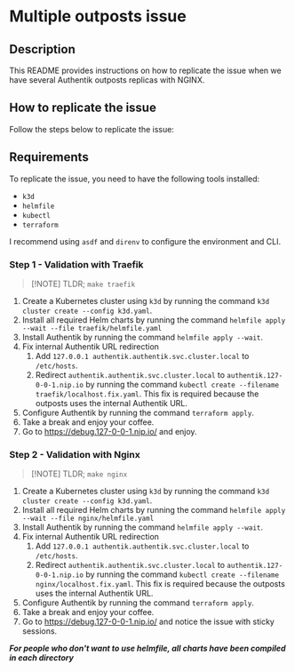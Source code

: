 # Multiple outposts issue

## Description
This README provides instructions on how to replicate the issue when we have several Authentik outposts replicas with NGINX.

## How to replicate the issue
Follow the steps below to replicate the issue:

## Requirements
To replicate the issue, you need to have the following tools installed:

- `k3d`
- `helmfile`
- `kubectl`
- `terraform`

I recommend using `asdf` and `direnv` to configure the environment and CLI.

### Step 1 - Validation with Traefik

> [!NOTE] TLDR; `make traefik`

1. Create a Kubernetes cluster using `k3d` by running the command `k3d cluster create --config k3d.yaml`.
2. Install all required Helm charts by running the command `helmfile apply --wait --file traefik/helmfile.yaml`
3. Install Authentik by running the command `helmfile apply --wait`.
4. Fix internal Authentik URL redirection
    1. Add `127.0.0.1 authentik.authentik.svc.cluster.local` to `/etc/hosts`.
    2. Redirect `authentik.authentik.svc.cluster.local` to `authentik.127-0-0-1.nip.io` by running the command `kubectl create --filename traefik/localhost.fix.yaml`. This fix is required because the outposts uses the internal Authentik URL.
6. Configure Authentik by running the command `terraform apply`.
7. Take a break and enjoy your coffee.
8. Go to https://debug.127-0-0-1.nip.io/ and enjoy.

### Step 2 - Validation with Nginx

> [!NOTE] TLDR; `make nginx`

1. Create a Kubernetes cluster using `k3d` by running the command `k3d cluster create --config k3d.yaml`.
2. Install all required Helm charts by running the command `helmfile apply --wait --file nginx/helmfile.yaml`
3. Install Authentik by running the command `helmfile apply --wait`.
4. Fix internal Authentik URL redirection
    1. Add `127.0.0.1 authentik.authentik.svc.cluster.local` to `/etc/hosts`.
    2. Redirect `authentik.authentik.svc.cluster.local` to `authentik.127-0-0-1.nip.io` by running the command `kubectl create --filename nginx/localhost.fix.yaml`. This fix is required because the outposts uses the internal Authentik URL.
6. Configure Authentik by running the command `terraform apply`.
7. Take a break and enjoy your coffee.
8. Go to https://debug.127-0-0-1.nip.io/ and notice the issue with sticky sessions.

***For people who don't want to use helmfile, all charts have been compiled in each directory***
